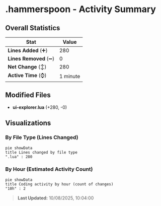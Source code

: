 # .hammerspoon - Activity Summary 

## Overall Statistics

| Stat                   | Value                                                             |
| ---------------------- | ----------------------------------------------------------------- |
| **Lines Added** (➕)   | 280                                          |
| **Lines Removed** (➖) | 0                                        |
| **Net Change** (↕)    | 280                |
| **Active Time** (⌚)   | 1 minute |


## Modified Files
- **ui-explorer.lua** (+280, -0)

## Visualizations

### By File Type (Lines Changed)

```mermaid
pie showData
title Lines changed by file type
".lua" : 280
```

### By Hour (Estimated Activity Count)

```mermaid
pie showData
title Coding activity by hour (count of changes)
"10h" : 2
```


> **Last Updated:** 10/08/2025, 10:04:00